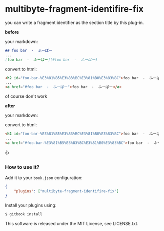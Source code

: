 # multibyte-fragment-identifire-fix

you can write a fragment identifier as the section title by this plug-in.

**before**

your markdown:

```markdown
## foo bar  -  ふーばー
...
[foo bar  -  ふーばー](#foo bar  -  ふーばー)
```

convert to html:

```html
<h2 id="foo-bar-%E3%81%B5%E3%83%BC%E3%81%B0%E3%83%BC">foo bar  -  ふーばー</h2>
...
<a href="#foo bar  -  ふーばー">foo bar  -  ふーばー</a>
```

of course don't work

**after**

your markdown: 

convert to html:

```html
<h2 id="foo-bar-%E3%81%B5%E3%83%BC%E3%81%B0%E3%83%BC">foo bar  -  ふーばー</h2>
...
<a href="#foo-bar-%E3%81%B5%E3%83%BC%E3%81%B0%E3%83%BC">foo bar  -  ふーばー</a>
```

:thumbsup:

### How to use it?

Add it to your `book.json` configuration:

```json
{
    "plugins": ["multibyte-fragment-identifire-fix"]
}
```

Install your plugins using:

```bash
$ gitbook install
```


This software is released under the MIT License, see LICENSE.txt.
